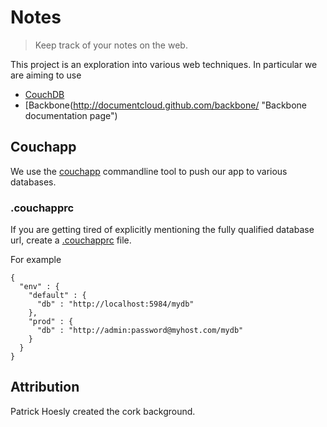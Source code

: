 Notes
=====

> Keep track of your notes on the web.

This project is an exploration into various web techniques. In
particular we are aiming to use

* [CouchDB](http://couchdb.apache.org/ "CouchDB homepage")
* [Backbone(http://documentcloud.github.com/backbone/ "Backbone documentation page")

Couchapp
--------

We use the
[couchapp](http://couchapp.org/page/index "Homepage for Couchapp")
commandline tool to push our app to various databases.

### .couchapprc

If you are getting tired of explicitly mentioning the fully qualified
database url, create a 
[.couchapprc](http://couchapp.org/page/couchapp-config "Documentation on .couchapprc file")
file.

For example

    {
      "env" : {
        "default" : {
          "db" : "http://localhost:5984/mydb"
        },
        "prod" : {
          "db" : "http://admin:password@myhost.com/mydb"
        }
      }
    }

Attribution
-----------

Patrick Hoesly created the cork background.